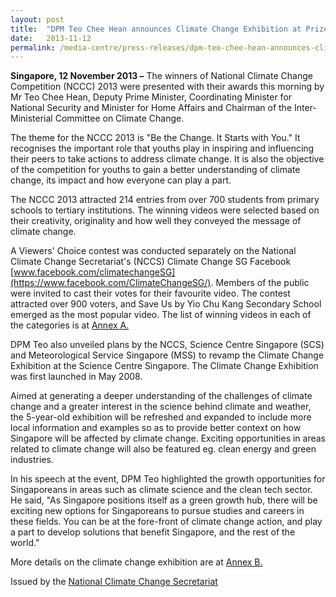 ```yaml
---
layout: post
title:  "DPM Teo Chee Hean announces Climate Change Exhibition at Prize Presentation Ceremony of National Climate Change Competition 2013"
date:   2013-11-12
permalink: /media-centre/press-releases/dpm-teo-chee-hean-announces-climate-change-exhibition-at-prize-presentation-ceremony-of-national-climate-change-competition-2013/
---
```


**Singapore, 12 November 2013 –** The winners of National Climate Change Competition (NCCC) 2013 were presented with their awards this morning by Mr Teo Chee Hean, Deputy Prime Minister, Coordinating Minister for National Security and Minister for Home Affairs and Chairman of the Inter-Ministerial Committee on Climate Change.

The theme for the NCCC 2013 is "Be the Change. It Starts with You." It recognises the important role that youths play in inspiring and influencing their peers to take actions to address climate change. It is also the objective of the competition for youths to gain a better understanding of climate change, its impact and how everyone can play a part.

The NCCC 2013 attracted 214 entries from over 700 students from primary schools to tertiary institutions. The winning videos were selected based on their creativity, originality and how well they conveyed the message of climate change.

A Viewers' Choice contest was conducted separately on the National Climate Change Secretariat's (NCCS) Climate Change SG Facebook [www.facebook.com/climatechangeSG](https://www.facebook.com/ClimateChangeSG/). Members of the public were invited to cast their votes for their favourite video. The contest attracted over 900 voters, and Save Us by Yio Chu Kang Secondary School emerged as the most popular video. The list of winning videos in each of the categories is at [Annex A.](/images/Press%20Release%20images/PDFs/nccc2013_media-release_annex2.pdf)

DPM Teo also unveiled plans by the NCCS, Science Centre Singapore (SCS) and Meteorological Service Singapore (MSS) to revamp the Climate Change Exhibition at the Science Centre Singapore. The Climate Change Exhibition was first launched in May 2008.

Aimed at generating a deeper understanding of the challenges of climate change and a greater interest in the science behind climate and weather, the 5-year-old exhibition will be refreshed and expanded to include more local information and examples so as to provide better context on how Singapore will be affected by climate change. Exciting opportunities in areas related to climate change will also be featured eg. clean energy and green industries.

In his speech at the event, DPM Teo highlighted the growth opportunities for Singaporeans in areas such as climate science and the clean tech sector. He said, "As Singapore positions itself as a green growth hub, there will be exciting new options for Singaporeans to pursue studies and careers in these fields. You can be at the fore-front of climate change action, and play a part to develop solutions that benefit Singapore, and the rest of the world."

More details on the climate change exhibition are at [Annex B.](/images/Press%20Release%20images/PDFs/nccc2013_press_release_annex_b.pdf)

Issued by the [National Climate Change Secretariat](https://www.nccs.gov.sg)

